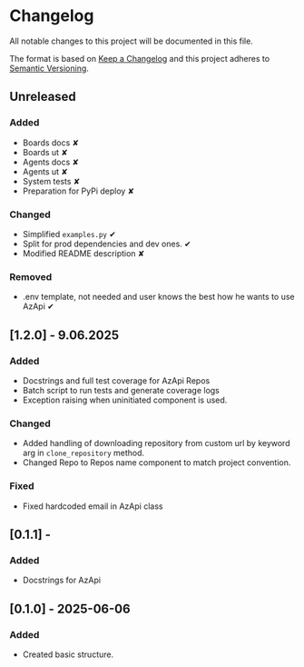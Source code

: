 # Changelog
All notable changes to this project will be documented in this file.

The format is based on [Keep a Changelog](https://keepachangelog.com/en/1.0.0/)
and this project adheres to [Semantic Versioning](https://semver.org/spec/v2.0.0.html).

## Unreleased
### Added 
- Boards docs ✘
- Boards ut ✘
- Agents docs ✘
- Agents ut ✘
- System tests ✘
- Preparation for PyPi deploy ✘

### Changed
- Simplified `examples.py` ✔
- Split for prod dependencies and dev ones. ✔
- Modified README description ✘

### Removed
- .env template, not needed and user knows the best how he wants to use AzApi ✔


## [1.2.0] - 9.06.2025
### Added
- Docstrings and full test coverage for AzApi Repos
- Batch script to run tests and generate coverage logs
- Exception raising when uninitiated component is used.

### Changed
- Added handling of downloading repository from custom url by keyword arg in `clone_repository` method.
- Changed Repo to Repos name component to match project convention.

### Fixed
- Fixed hardcoded email in AzApi class


## [0.1.1] - 
### Added
- Docstrings for AzApi

## [0.1.0] - 2025-06-06
### Added
- Created basic structure.

